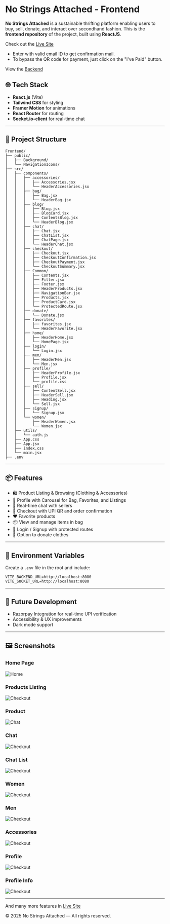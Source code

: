 # No Strings Attached - Frontend

**No Strings Attached** is a sustainable thrifting platform enabling users to buy, sell, donate, and interact over secondhand fashion. This is the **frontend repository** of the project, built using **ReactJS**.

Check out the [Live Site](https://no-strings-attached-frontend.vercel.app/)

- Enter with valid email ID to get confirmation mail.
- To bypass the QR code for payment, just click on the "I've Paid" button.

View the [Backend](https://github.com/PragyaVijay1222/No-Strings-Attached-Backend)

## 🌐 Tech Stack

- **React.js** (Vite)
- **Tailwind CSS** for styling
- **Framer Motion** for animations
- **React Router** for routing
- **Socket.io-client** for real-time chat

---

## 📁 Project Structure

```
Frontend/
├── public/
│   ├── Background/
│   └── NavigationIcons/
├── src/
│   ├── components/
│   │   ├── accessories/
│   │   │   ├── Accessories.jsx
│   │   │   └── HeaderAccessories.jsx
│   │   ├── bag/
│   │   │   ├── Bag.jsx
│   │   │   └── HeaderBag.jsx
│   │   ├── blog/
│   │   │   ├── Blog.jsx
│   │   │   ├── BlogCard.jsx
│   │   │   ├── ContentsBlog.jsx
│   │   │   └── HeaderBlog.jsx
│   │   ├── chat/
│   │   │   ├── Chat.jsx
│   │   │   ├── ChatList.jsx
│   │   │   ├── ChatPage.jsx
│   │   │   └── HeaderChat.jsx
│   │   ├── checkout/
│   │   │   ├── Checkout.jsx
│   │   │   ├── CheckoutConfirmation.jsx
│   │   │   ├── CheckoutPayment.jsx
│   │   │   └── CheckoutSummary.jsx
│   │   ├── Common/
│   │   │   ├── Contents.jsx
│   │   │   ├── Filter.jsx
│   │   │   ├── Footer.jsx
│   │   │   ├── HeaderProducts.jsx
│   │   │   ├── NavigationBar.jsx
│   │   │   ├── Products.jsx
│   │   │   ├── ProductCard.jsx
│   │   │   └── ProtectedRoute.jsx
│   │   ├── donate/
│   │   │   └── Donate.jsx
│   │   ├── favorites/
│   │   │   ├── favorites.jsx
│   │   │   └── HeaderFavorite.jsx
│   │   ├── home/
│   │   │   ├── HeaderHome.jsx
│   │   │   └── HomePage.jsx
│   │   ├── login/
│   │   │   └── Login.jsx
│   │   ├── men/
│   │   │   ├── HeaderMen.jsx
│   │   │   └── Men.jsx
│   │   ├── profile/
│   │   │   ├── HeaderProfile.jsx
│   │   │   ├── Profile.jsx
│   │   │   └── profile.css
│   │   ├── sell/
│   │   │   ├── ContentSell.jsx
│   │   │   ├── HeaderSell.jsx
│   │   │   ├── Heading.jsx
│   │   │   └── Sell.jsx
│   │   ├── signup/
│   │   │   └── Signup.jsx
│   │   └── women/
│   │       ├── HeaderWomen.jsx
│   │       └── Women.jsx
│   ├── utils/
│   │   └── auth.js
│   ├── App.css
│   ├── App.jsx
│   ├── index.css
│   └── main.jsx
├── .env
```

---

## 📦 Features

- 🛍️ Product Listing & Browsing (Clothing & Accessories)
- 👤 Profile with Carousel for Bag, Favorites, and Listings
- 💬 Real-time chat with sellers
- 🧾 Checkout with UPI QR and order confirmation
- ❤️ Favorite products
- 📦 View and manage items in bag
- 🔐 Login / Signup with protected routes
- 🎁 Option to donate clothes

---

## 🔧 Environment Variables

Create a `.env` file in the root and include:

```
VITE_BACKEND_URL=http://localhost:8080
VITE_SOCKET_URL=http://localhost:8080

```

---

## 🚧 Future Development

- Razorpay Integration for real-time UPI verification
- Accessibility & UX improvements
- Dark mode support

---

## 🖼️ Screenshots

### Home Page
![Home](screenshots/Home.png)

### Products Listing
![Checkout](screenshots/ProductsListing.png)

### Product
![Chat](screenshots/Product.png)

### Chat
![Checkout](screenshots/Chat.png)

### Chat List
![Checkout](screenshots/ChatList.png)

### Women 
![Checkout](screenshots/Women.png)

### Men
![Checkout](screenshots/Men.png)

### Accessories
![Checkout](screenshots/Accessories.png)

### Profile
![Checkout](screenshots/Profile.png)

### Profile Info
![Checkout](screenshots/ProfileInfo.png)

---

And many more features in [Live Site](https://no-strings-attached-frontend.vercel.app/)


© 2025 No Strings Attached — All rights reserved.
